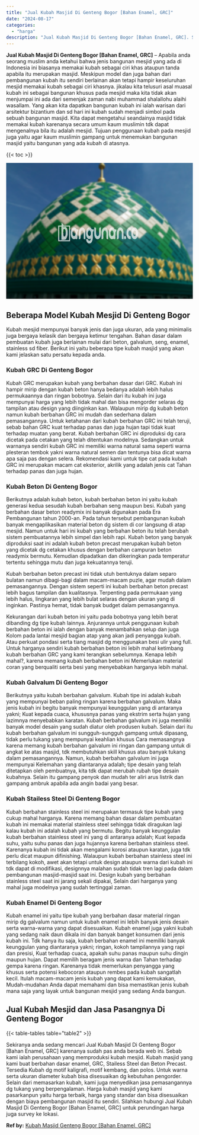```yaml
---
title: "Jual Kubah Masjid Di Genteng Bogor [Bahan Enamel, GRC]"
date: "2024-08-17"
categories: 
  - "harga"
description: "Jual Kubah Masjid Di Genteng Bogor [Bahan Enamel, GRC]. Sekiranya anda sedang mencari Jual Kubah Masjid Di Genteng Bogor [Bahan Enamel, GRC] karenanya suda..."
---
```


**Jual Kubah Masjid Di Genteng Bogor \[Bahan Enamel, GRC\]** – Apabila anda seorang muslim anda ketahui bahwa jenis bangunan mesjid yang ada di Indonesia ini biasanya memakai kubah sebagai ciri khas ataupun tanda apabila itu merupakan masjid. Meskipun model dan juga bahan dari pembangunan kubah itu sendiri berlainan akan tetapi hampir keseluruhan mesjid memakai kubah sebagai ciri khasnya. jikalau kita telusuri asal muasal kubah ini sebagai bangunan khusus pada mesjid maka kita tidak akan menjumpai ini ada dari semenjak zaman nabi muhammad shalallohu alaihi wasallam. Yang akan kita dapatkan bangunan kubah ini ialah warisan dari arsitektur bizantium dan sd hari ini kubah sudah menjadi simbol pada sebuah bangunan masjid. Kita dapat mengetahui seandainya masjid tidak memakai kubah karenanya secara umum kaum muslimin tdk dapat mengenalnya bila itu adalah mesjid. Tujuan penggunaan kubah pada mesjid juga yaitu agar kaum muslimin gampang untuk menemukan bangunan masjid yaitu bangunan yang ada kubah di atasnya.

{{< toc >}}

![Jual Kubah Masjid Di Genteng Bogor [Bahan Enamel, GRC]](/images/jual-kubah-masjid-25.png)

## Beberapa Model Kubah Mesjid Di Genteng Bogor

Kubah mesjid mempunyai banyak jenis dan juga ukuran, ada yang minimalis juga bergaya kelasik dan bergaya ketimur tengahan. Bahan dasar dalam pembuatan kubah juga berlainan mulai dari beton, galvalum, seng, enamel, stainless sd fiber. Berikut ini yaitu beberapa tipe kubah masjid yang akan kami jelaskan satu persatu kepada anda.

### Kubah GRC Di Genteng Bogor

Kubah GRC merupakan kubah yang berbahan dasar dari GRC. Kubah ini hampir mirip dengan kubah beton hanya bedanya adalah lebih halus permukaannya dan ringan bobotnya. Selain dari itu kubah ini juga mempunyai harga yang lebih tidak mahal dan bisa mengorder selaras dg tampilan atau design yang diinginkan kan. Walaupun mirip dg kubah beton namun kubah berbahan GRC ini mudah dan sederhana dalam pemasangannya. Untuk ketahanan dari kubah berbahan GRC ini telah teruji, sebab bahan GRC kuat terhadap panas dan juga hujan tapi tidak kuat terhadap muatan yang berat. Kubah berbahan GRC ini diproduksi dg cara dicetak pada cetakan yang telah ditentukan modelnya. Sedangkan untuk warnanya sendiri kubah GRC ini memiliki warna natural sama seperti warna plesteran tembok yakni warna natural semen dan tentunya bisa dicat warna apa saja pas dengan selera. Rekomendasi kami untuk tipe cat pada kubah GRC ini merupakan macam cat eksterior, akrilik yang adalah jenis cat Tahan terhadap panas dan juga hujan.

### Kubah Beton Di Genteng Bogor

Berikutnya adalah kubah beton, kubah berbahan beton ini yaitu kubah generasi kedua sesudah kubah berbahan seng maupun besi. Kubah yang berbahan dasar beton readymix ini banyak digunakan pada Era Pembangunan tahun 2000-an. Pada tahun tersebut pembangunan kubah banyak mengaplikasikan material beton dg sistem di cor langsung di atap mesjid. Namun untuk hari ini kubah yang berbahan beton itu telah berubah sistem pembuatannya lebih simpel dan lebih rapi. Kubah beton yang banyak diproduksi saat ini adalah kubah beton precast merupakan kubah beton yang dicetak dg cetakan khusus dengan berbahan campuran beton readymix bermutu. Kemudian dipadatkan dan dikeringkan pada temperatur tertentu sehingga mutu dan juga kekuatannya teruji.

Kubah berbahan beton precast ini tidak utuh bentuknya dalam separo bulatan namun dibagi-bagi dalam macam-macam puzle, agar mudah dalam pemasangannya. Dengan sistem seperti ini kubah berbahan beton precast lebih bagus tampilan dan kualitasnya. Terpenting pada permukaan yang lebih halus, lingkaran yang lebih bulat selaras dengan ukuran yang di inginkan. Pastinya hemat, tidak banyak budget dalam pemasangannya.

Kekurangan dari kubah beton ini yaitu pada bobotnya yang lebih berat dibanding dg tipe kubah lainnya. Anjurannya untuk penggunaan kubah berbahan beton ini ialah dengan banyak menambahkan selup dan juga Kolom pada lantai mesjid bagian atap yang akan jadi penyangga kubah. Atau perkuat pondasi serta tiang masjid dg menggunakan besi ulir yang full. Untuk harganya sendiri kubah berbahan beton ini lebih mahal ketimbang kubah berbahan GRC yang kami terangkan sebelumnya. Kenapa lebih mahal?, karena memang kubah berbahan beton ini Memerlukan material coran yang berqualiti serta besi yang menyebabkan harganya lebih mahal.

### Kubah Galvalum Di Genteng Bogor

Berikutnya yaitu kubah berbahan galvalum. Kubah tipe ini adalah kubah yang mempunyai beban paling ringan karena berbahan galvalum. Maka jenis kubah ini begitu banyak mempunyai keunggulan yang di antaranya yakni; Kuat kepada cuaca, khususnya panas yang ekstrim serta hujan yang lazimnya menyebabkan karatan. Kubah berbahan galvalum ini juga memiliki banyak model desain yang sudah diatur oleh produsen kubah. Selain dari itu kubah berbahan galvalum ini sungguh-sungguh gampang untuk dipasang, tidak perlu tukang yang mempunyai keahlian khusus Cara memasangnya karena memang kubah berbahan galvalum ini ringan dan gampang untuk di angkat ke atas masjid, tdk membutuhkan skill khusus atau banyak tukang dalam pemasangannya. Namun, kubah berbahan galvalum ini juga mempunyai Kelemahan yang diantaranya adalah; tipe desain yang telah ditetapkan oleh pembuatnya, kita tdk dapat merubah rubah tipe desain kubahnya. Selain itu gampang penyok dan mudah ter aliri arus listrik dan gampang ambruk apabila ada angin badai yang besar.

### Kubah Stailess Steel Di Genteng Bogor

Kubah berbahan stainless steel ini merupakan termasuk tipe kubah yang cukup mahal harganya. Karena memang bahan dasar dalam pembuatan kubah ini memakai material stainless steel sehingga tidak diragukan lagi kalau kubah ini adalah kubah yang bermutu. Begitu banyak keunggulan kubah berbahan stainless steel ini yang di antaranya adalah; Kuat kepada suhu, yaitu suhu panas dan juga hujannya karena berbahan stainless steel. Karenanya kubah ini tidak akan mengalami korosi ataupun karatan, juga tdk perlu dicat maupun difinishing. Walaupun kubah berbahan stainless steel ini terbilang kokoh, awet akan tetapi untuk design ataupun warna dari kubah ini tdk dapat di modifikasi, designnya malahan sudah tidak tren lagi pada dalam pembangunan masjid-masjid saat ini. Design kubah yang berbahan stainless steel saat ini jarang sekali dipakai, Selain dari harganya yang mahal juga modelnya yang sudah tertinggal zaman.

### Kubah Enamel Di Genteng Bogor

Kubah enamel ini yaitu tipe kubah yang berbahan dasar material ringan mirip dg galvalum namun untuk kubah enamel ini lebih banyak jenis desain serta warna-warna yang dapat disesuaikan. Kubah enamel juga yakni kubah yang sedang naik daun dikala ini dan banyak banget konsumen dari jenis kubah ini. Tdk hanya itu saja, kubah berbahan enamel ini memiliki banyak keunggulan yang diantaranya yakni; ringan, kokoh tampilannya yang rapi dan presisi, Kuat terhadap cuaca, apakah suhu panas maupun suhu dingin maupun hujan. Dapat memilih beragam jenis warna dan Tahan terhadap gempa karena ringan. Karenanya tidak memerlukan penyangga yang khusus serta potensi kebocoran ataupun rembes pada kubah sangatlah kecil. Itulah macam-macam jenis kubah yang dapat kami kemukakan, Mudah-mudahan Anda dapat memahami dan bisa memastikan jenis kubah mana saja yang layak untuk bangunan mesjid yang sedang Anda bangun.

## Jual Kubah Mesjid dan Jasa Pasangnya Di Genteng Bogor

{{< table-tables table="table2" >}}

Sekiranya anda sedang mencari Jual Kubah Masjid Di Genteng Bogor \[Bahan Enamel, GRC\] karenanya sudah pas anda berada web ini. Sebab kami ialah perusahaan yang memproduksi kubah mesjid. Kubah masjid yang kami buat berbahan dasar enamel, GRC, Stailess Steel dan Beton Precast. Tersedia Kubah dg motif kaligrafi, motif kembang, dan polos. Untuk warna serta ukuran diameter kubah bisa disesuaikan dg kebutuhan pengorder. Selain dari memasarkan kubah, kami juga menyedikan jasa pemasangannya dg tukang yang berpengalaman. Harga kubah masjid yang kami pasarkanpun yaitu harga terbaik, harga yang standar dan bisa disesuaikan dengan biaya pembangunan masjid itu sendiri. Silahkan hubungi Jual Kubah Masjid Di Genteng Bogor \[Bahan Enamel, GRC\] untuk perundingan harga juga survey ke lokasi.

**Ref by:** [Kubah Masjid Genteng Bogor [Bahan Enamel, GRC]](https://id.wikipedia.org/wiki/Kubah)

